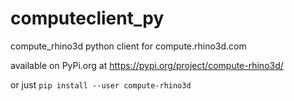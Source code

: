 # computeclient_py
compute_rhino3d python client for compute.rhino3d.com

available on PyPi.org at https://pypi.org/project/compute-rhino3d/

or just `pip install --user compute-rhino3d`
